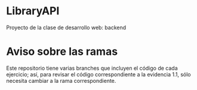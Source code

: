 # LibraryAPI
Proyecto de la clase de desarrollo web: backend

# Aviso sobre las ramas
Este repositorio tiene varias branches que incluyen el código
de cada ejercicio; así, para revisar el código correspondiente a la
evidencia 1.1, sólo necesita cambiar a la rama correspondiente.
